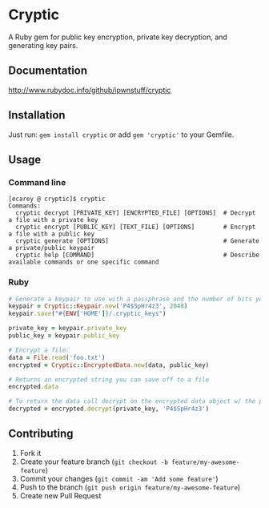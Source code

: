 # Cryptic
A Ruby gem for public key encryption, private key decryption, and generating key pairs.

## Documentation
http://www.rubydoc.info/github/ipwnstuff/cryptic

## Installation
Just run: `gem install cryptic` or add `gem 'cryptic'` to your Gemfile.

## Usage
### Command line

```
[ecarey @ cryptic]$ cryptic 
Commands:
  cryptic decrypt [PRIVATE_KEY] [ENCRYPTED_FILE] [OPTIONS]  # Decrypt a file with a private key
  cryptic encrypt [PUBLIC_KEY] [TEXT_FILE] [OPTIONS]        # Encrypt a file with a public key
  cryptic generate [OPTIONS]                                # Generate a private/public keypair
  cryptic help [COMMAND]                                    # Describe available commands or one specific command
```

### Ruby

```ruby
# Generate a keypair to use with a passphrase and the number of bits you'd like:
keypair = Cryptic::Keypair.new('P4$SpHr4z3', 2048)
keypair.save("#{ENV['HOME']}/.cryptic_keys")

private_key = keypair.private_key
public_key = keypair.public_key

# Encrypt a file:
data = File.read('foo.txt')
encrypted = Cryptic::EncryptedData.new(data, public_key)

# Returns an encrypted string you can save off to a file
encrypted.data

# To return the data call decrypt on the encrypted data object w/ the private key and passphrase
decrypted = encrypted.decrypt(private_key, 'P4$SpHr4z3')
```
## Contributing

1. Fork it
2. Create your feature branch (`git checkout -b feature/my-awesome-feature`)
3. Commit your changes (`git commit -am 'Add some feature'`)
4. Push to the branch (`git push origin feature/my-awesome-feature`)
5. Create new Pull Request
